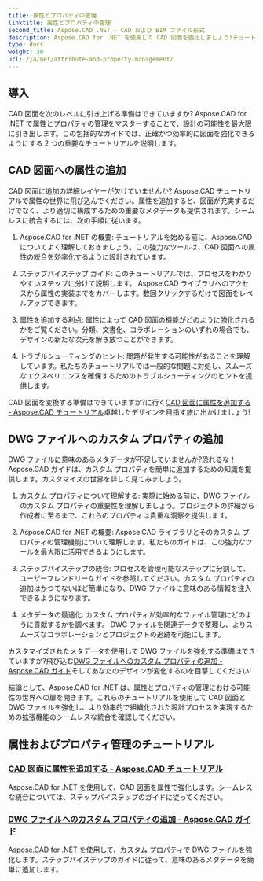 ```yaml
---
title: 属性とプロパティの管理
linktitle: 属性とプロパティの管理
second_title: Aspose.CAD .NET - CAD および BIM ファイル形式
description: Aspose.CAD for .NET を使用して CAD 図面を強化しましょう!チュートリアルを通じて、属性とカスタム プロパティをシームレスに追加する方法を学びます。デザインを簡単に強化できます。
type: docs
weight: 30
url: /ja/net/attribute-and-property-management/
---
```



## 導入

CAD 図面を次のレベルに引き上げる準備はできていますか? Aspose.CAD for .NET で属性とプロパティの管理をマスターすることで、設計の可能性を最大限に引き出します。この包括的なガイドでは、正確かつ効率的に図面を強化できるようにする 2 つの重要なチュートリアルを説明します。

## CAD 図面への属性の追加

CAD 図面に追加の詳細レイヤーが欠けていませんか? Aspose.CAD チュートリアルで属性の世界に飛び込んでください。属性を追加すると、図面が充実するだけでなく、より適切に構成するための重要なメタデータも提供されます。シームレスに統合するには、次の手順に従います。

1. Aspose.CAD for .NET の概要: チュートリアルを始める前に、Aspose.CAD についてよく理解しておきましょう。この強力なツールは、CAD 図面への属性の統合を効率化するように設計されています。

2. ステップバイステップ ガイド: このチュートリアルでは、プロセスをわかりやすいステップに分けて説明します。 Aspose.CAD ライブラリへのアクセスから属性の実装までをカバーします。数回クリックするだけで図面をレベルアップできます。

3. 属性を追加する利点: 属性によって CAD 図面の機能がどのように強化されるかをご覧ください。分類、文書化、コラボレーションのいずれの場合でも、デザインの新たな次元を解き放つことができます。

4. トラブルシューティングのヒント: 問題が発生する可能性があることを理解しています。私たちのチュートリアルでは一般的な問題に対処し、スムーズなエクスペリエンスを確保するためのトラブルシューティングのヒントを提供します。

 CAD 図面を変換する準備はできていますか?に行く[CAD 図面に属性を追加する - Aspose.CAD チュートリアル](./adding-attributes-to-cad-drawings/)卓越したデザインを目指す旅に出かけましょう!

## DWG ファイルへのカスタム プロパティの追加

DWG ファイルに意味のあるメタデータが不足していませんか?恐れるな！ Aspose.CAD ガイドは、カスタム プロパティを簡単に追加するための知識を提供します。カスタマイズの世界を詳しく見てみましょう。

1. カスタム プロパティについて理解する: 実際に始める前に、DWG ファイルのカスタム プロパティの重要性を理解しましょう。プロジェクトの詳細から作成者に至るまで、これらのプロパティは貴重な洞察を提供します。

2. Aspose.CAD for .NET の概要: Aspose.CAD ライブラリとそのカスタム プロパティの管理機能について理解します。私たちのガイドは、この強力なツールを最大限に活用できるようにします。

3. ステップバイステップの統合: プロセスを管理可能なステップに分割して、ユーザーフレンドリーなガイドを参照してください。カスタム プロパティの追加はかつてないほど簡単になり、DWG ファイルに意味のある情報を注入できるようになります。

4. メタデータの最適化: カスタム プロパティが効率的なファイル管理にどのように貢献するかを調べます。 DWG ファイルを関連データで整理し、よりスムーズなコラボレーションとプロジェクトの追跡を可能にします。

カスタマイズされたメタデータを使用して DWG ファイルを強化する準備はできていますか?飛び込む[DWG ファイルへのカスタム プロパティの追加 - Aspose.CAD ガイド](./adding-custom-properties-to-dwg/)そしてあなたのデザインが変化するのを目撃してください!

結論として、Aspose.CAD for .NET は、属性とプロパティの管理における可能性の世界への扉を開きます。これらのチュートリアルを使用して CAD 図面と DWG ファイルを強化し、より効率的で組織化された設計プロセスを実現するための拡張機能のシームレスな統合を確認してください。
## 属性およびプロパティ管理のチュートリアル
### [CAD 図面に属性を追加する - Aspose.CAD チュートリアル](./adding-attributes-to-cad-drawings/)
Aspose.CAD for .NET を使用して、CAD 図面を属性で強化します。シームレスな統合については、ステップバイステップのガイドに従ってください。
### [DWG ファイルへのカスタム プロパティの追加 - Aspose.CAD ガイド](./adding-custom-properties-to-dwg/)
Aspose.CAD for .NET を使用して、カスタム プロパティで DWG ファイルを強化します。ステップバイステップのガイドに従って、意味のあるメタデータを簡単に追加します。
